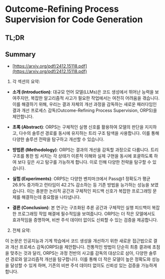 # Outcome-Refining Process Supervision for Code Generation
## TL;DR
## Summary
- [https://arxiv.org/pdf/2412.15118.pdf](https://arxiv.org/pdf/2412.15118.pdf)

1. 각 섹션의 요약:

- **소개 (Introduction)**: 대규모 언어 모델(LLMs)은 코드 생성에서 뛰어난 능력을 보여주지만, 복잡한 알고리즘적 사고가 필요한 작업에서는 여전히 어려움을 겪습니다. 이를 해결하기 위해, 우리는 결과 자체의 개선 과정을 감독하는 새로운 패러다임인 결과 개선 프로세스 감독(Outcome-Refining Process Supervision, ORPS)을 제안합니다.

- **초록 (Abstract)**: ORPS는 구체적인 실행 신호를 활용하여 모델의 판단을 지지하고, 다수의 솔루션 경로를 동시에 유지하는 트리 구조 탐색을 사용합니다. 이를 통해 다양한 솔루션 전략을 탐구하고 개선할 수 있습니다.

- **방법론 (Methodology)**: ORPS는 결과의 개선을 감독할 과정으로 다룹니다. 트리 구조를 통한 빔 서치는 각 상태가 이론적 이해와 실제 구현을 동시에 포괄하도록 하여 보다 깊은 사고 탐구를 가능하게 합니다. 이로 인해 다양한 전략을 탐구할 수 있습니다.

- **실험 (Experiments)**: ORPS는 다양한 벤치마크에서 Pass@1 정확도가 평균 26.9% 증가하고 런타임이 42.2% 감소하는 등 기존 방법을 능가하는 성능을 보였습니다. 이는 충분한 논리적 공간과 구체적인 피드백 신호가 복잡한 프로그래밍 문제를 해결하는데 중요함을 나타냅니다.

- **결론 (Conclusion)**: 본 연구는 구조화된 추론 공간과 구체적인 실행 피드백이 복잡한 프로그래밍 작업 해결에 필수적임을 보여줍니다. ORPS는 더 작은 모델에서도 효과적임을 증명하며, 비싼 주석 데이터 없이도 신뢰할 수 있는 검증을 제공합니다.

2. 전체 요약:

이 논문은 인공지능과 기계 학습에서 코드 생성을 개선하기 위한 새로운 접근법으로 결과 개선 프로세스 감독(ORPS)을 제안합니다. 전통적인 방법이 단순히 최종 결과에 초점을 맞추는 것과 달리, ORPS는 과정 전반의 사고를 감독의 대상으로 삼아, 다양한 솔루션 경로와 알고리즘적 개선을 탐구합니다. 이를 통해 더 작은 모델이 높은 정확도와 성능을 달성할 수 있게 하며, 기존의 비싼 주석 데이터 없이도 신뢰성 있는 검증을 가능하게 합니다.